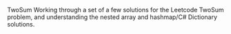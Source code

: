 TwoSum 
Working through a set of a few solutions for the Leetcode TwoSum problem, and understanding the nested array and hashmap/C# Dictionary solutions.
